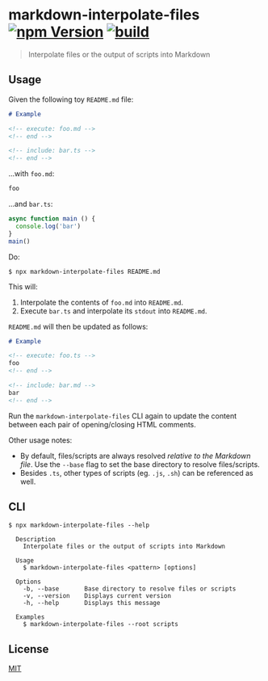 # markdown-interpolate-files [![npm Version](https://img.shields.io/npm/v/markdown-interpolate-files?cacheSeconds=1800)](https://www.npmjs.com/package/markdown-interpolate-files) [![build](https://github.com/yuanqing/markdown-interpolate-files/workflows/build/badge.svg)](https://github.com/yuanqing/markdown-interpolate-files/actions?query=workflow%3Abuild)

> Interpolate files or the output of scripts into Markdown

## Usage

Given the following toy `README.md` file:

```md
# Example

<!-- execute: foo.md -->
<!-- end -->

<!-- include: bar.ts -->
<!-- end -->
```

…with `foo.md`:

```md
foo
```

…and `bar.ts`:

```ts
async function main () {
  console.log('bar')
}
main()
```

Do:

```
$ npx markdown-interpolate-files README.md
```

This will:

1. Interpolate the contents of `foo.md` into `README.md`.
2. Execute `bar.ts` and interpolate its `stdout` into `README.md`.

`README.md` will then be updated as follows:

```md
# Example

<!-- execute: foo.ts -->
foo
<!-- end -->

<!-- include: bar.md -->
bar
<!-- end -->
```

Run the `markdown-interpolate-files` CLI again to update the content between each pair of opening/closing HTML comments.

Other usage notes:

- By default, files/scripts are always resolved *relative to the Markdown file*. Use the `--base` flag to set the base directory to resolve files/scripts.
- Besides `.ts`, other types of scripts (eg. `.js`, `.sh`) can be referenced as well.

## CLI

```
$ npx markdown-interpolate-files --help

  Description
    Interpolate files or the output of scripts into Markdown

  Usage
    $ markdown-interpolate-files <pattern> [options]

  Options
    -b, --base       Base directory to resolve files or scripts
    -v, --version    Displays current version
    -h, --help       Displays this message

  Examples
    $ markdown-interpolate-files --root scripts

```

## License

[MIT](/LICENSE.md)
